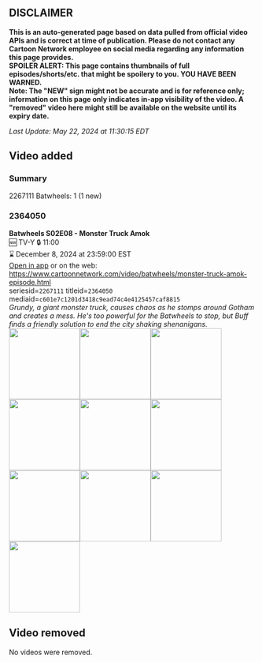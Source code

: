 ## DISCLAIMER
**This is an auto-generated page based on data pulled from official video APIs and is correct at time of publication. Please do not contact any Cartoon Network employee on social media regarding any information this page provides.**  
**SPOILER ALERT: This page contains thumbnails of full episodes/shorts/etc. that might be spoilery to you. YOU HAVE BEEN WARNED.**  
**Note: The "NEW" sign might not be accurate and is for reference only; information on this page only indicates in-app visibility of the video. A "removed" video here might still be available on the website until its expiry date.**  

_Last Update: May 22, 2024 at 11:30:15 EDT_
## Video added
### Summary
2267111 Batwheels: 1 (1 new)  
### 2364050
**Batwheels S02E08 - Monster Truck Amok**  
🆕 TV-Y 🔒 11:00  
⌛ December 8, 2024 at 23:59:00 EST  
[Open in app](https://cnvideo.sercomkc.org/redirector.html?type=cnapp&seriesid=1000000000093702&titleid=2364050&mediaid=c601e7c1201d3418c9ead74c4e4125457caf8815) or on the web: https://www.cartoonnetwork.com/video/batwheels/monster-truck-amok-episode.html  
seriesid=`2267111` titleid=`2364050` mediaid=`c601e7c1201d3418c9ead74c4e4125457caf8815`  
_Grundy, a giant monster truck, causes chaos as he stomps around Gotham and creates a mess. He's too powerful for the Batwheels to stop, but Buff finds a friendly solution to end the city shaking shenanigans._  
<a href="https://s3.amazonaws.com/cartoonorchestrator/2364050_001_1280x720.jpg"><img src="https://s3.amazonaws.com/cartoonorchestrator/2364050_001_640x360.jpg" height="144px" /></a><a href="https://s3.amazonaws.com/cartoonorchestrator/2364050_002_1280x720.jpg"><img src="https://s3.amazonaws.com/cartoonorchestrator/2364050_002_640x360.jpg" height="144px" /></a><a href="https://s3.amazonaws.com/cartoonorchestrator/2364050_003_1280x720.jpg"><img src="https://s3.amazonaws.com/cartoonorchestrator/2364050_003_640x360.jpg" height="144px" /></a><a href="https://s3.amazonaws.com/cartoonorchestrator/2364050_004_1280x720.jpg"><img src="https://s3.amazonaws.com/cartoonorchestrator/2364050_004_640x360.jpg" height="144px" /></a><a href="https://s3.amazonaws.com/cartoonorchestrator/2364050_005_1280x720.jpg"><img src="https://s3.amazonaws.com/cartoonorchestrator/2364050_005_640x360.jpg" height="144px" /></a><a href="https://s3.amazonaws.com/cartoonorchestrator/2364050_006_1280x720.jpg"><img src="https://s3.amazonaws.com/cartoonorchestrator/2364050_006_640x360.jpg" height="144px" /></a><a href="https://s3.amazonaws.com/cartoonorchestrator/2364050_007_1280x720.jpg"><img src="https://s3.amazonaws.com/cartoonorchestrator/2364050_007_640x360.jpg" height="144px" /></a><a href="https://s3.amazonaws.com/cartoonorchestrator/2364050_008_1280x720.jpg"><img src="https://s3.amazonaws.com/cartoonorchestrator/2364050_008_640x360.jpg" height="144px" /></a><a href="https://s3.amazonaws.com/cartoonorchestrator/2364050_009_1280x720.jpg"><img src="https://s3.amazonaws.com/cartoonorchestrator/2364050_009_640x360.jpg" height="144px" /></a><a href="https://s3.amazonaws.com/cartoonorchestrator/2364050_010_1280x720.jpg"><img src="https://s3.amazonaws.com/cartoonorchestrator/2364050_010_640x360.jpg" height="144px" /></a>
## Video removed
No videos were removed.  
